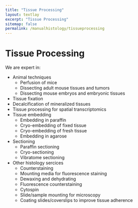 ```yaml
---
title: "Tissue Processing"
layout: textlay
excerpt: "Tissue Processing"
sitemap: false
permalink: /manualhistology/tissueprocessing
---
```


# Tissue Processing

We are expert in:

- Animal techniques
	- Perfusion of mice
	- Dissecting adult mouse tissues and tumors
	- Dissecting mouse embryos and embryonic tissues
- Tissue fixation
- Decalcification of mineralized tissues
- Tissue processing for spatial transcriptomics
- Tissue embedding
	- Embedding in paraffin
	- Cryo-embedding of fixed tissue
	- Cryo-embedding of fresh tissue
	- Embedding in agarose
- Sectioning
	- Paraffin sectioning
	- Cryo-sectioning
	- Vibratome sectioning
- Other histology sercices
	- Counterstaining 
	- Mounting media for fluorescence staining
	- Dewaxing and dehydrating
	- Fluorescence counterstaining
	- Cytospin
	- Slide/sample mounting for microscopy
	- Coating slides/coverslips to improve tissue adherence
